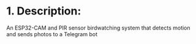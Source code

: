 # 1. Description:
An ESP32-CAM and PIR sensor birdwatching system that detects motion and sends photos to a Telegram bot
